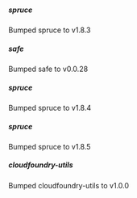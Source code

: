 
##### spruce
Bumped spruce to v1.8.3

##### safe
Bumped safe to v0.0.28

##### spruce
Bumped spruce to v1.8.4

##### spruce
Bumped spruce to v1.8.5

##### cloudfoundry-utils
Bumped cloudfoundry-utils to v1.0.0
